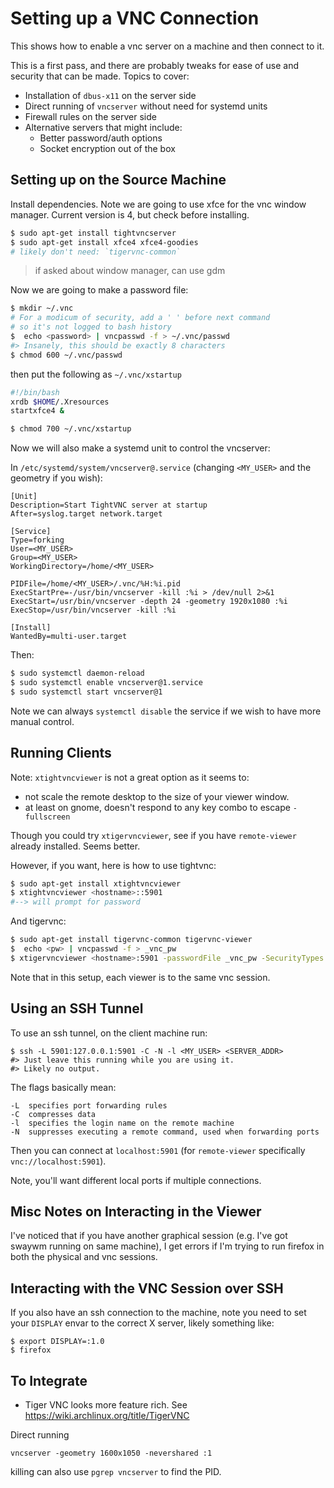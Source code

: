 # Setting up a VNC Connection

This shows how to enable a vnc server on a machine and then connect to it.

This is a first pass, and there are probably tweaks for ease of use and security that can be made. Topics to cover:

* Installation of `dbus-x11` on the server side
* Direct running of `vncserver` without need for systemd units
* Firewall rules on the server side
* Alternative servers that might include:
    * Better password/auth options
    * Socket encryption out of the box

## Setting up on the Source Machine

Install dependencies. Note we are going to use xfce for the vnc window manager. Current version is 4, but check before installing.

```sh
$ sudo apt-get install tightvncserver
$ sudo apt-get install xfce4 xfce4-goodies
# likely don't need: `tigervnc-common`
```

> if asked about window manager, can use gdm

Now we are going to make a password file:

```sh
$ mkdir ~/.vnc
# For a modicum of security, add a ' ' before next command
# so it's not logged to bash history
$  echo <password> | vncpasswd -f > ~/.vnc/passwd
#> Insanely, this should be exactly 8 characters
$ chmod 600 ~/.vnc/passwd
```

then put the following as `~/.vnc/xstartup`

```sh
#!/bin/bash
xrdb $HOME/.Xresources
startxfce4 &
```

```sh
$ chmod 700 ~/.vnc/xstartup
```

Now we will also make a systemd unit to control the vncserver:

In `/etc/systemd/system/vncserver@.service` (changing `<MY_USER>` and the geometry if you wish):

```
[Unit]
Description=Start TightVNC server at startup
After=syslog.target network.target

[Service]
Type=forking
User=<MY_USER>
Group=<MY_USER>
WorkingDirectory=/home/<MY_USER>

PIDFile=/home/<MY_USER>/.vnc/%H:%i.pid
ExecStartPre=-/usr/bin/vncserver -kill :%i > /dev/null 2>&1
ExecStart=/usr/bin/vncserver -depth 24 -geometry 1920x1080 :%i
ExecStop=/usr/bin/vncserver -kill :%i

[Install]
WantedBy=multi-user.target
```

Then:

```sh
$ sudo systemctl daemon-reload
$ sudo systemctl enable vncserver@1.service
$ sudo systemctl start vncserver@1
```

Note we can always `systemctl disable` the service if we wish to have more manual control.

## Running Clients

Note: `xtightvncviewer` is not a great option as it seems to:

* not scale the remote desktop to the size of your viewer window.
* at least on gnome, doesn't respond to any key combo to escape `-fullscreen`

Though you could try `xtigervncviewer`, see if you have `remote-viewer` already installed. Seems better.

However, if you want, here is how to use tightvnc:

```sh
$ sudo apt-get install xtightvncviewer
$ xtightvncviewer <hostname>::5901
#--> will prompt for password
```

And tigervnc:

```sh
$ sudo apt-get install tigervnc-common tigervnc-viewer
$  echo <pw> | vncpasswd -f > _vnc_pw
$ xtigervncviewer <hostname>:5901 -passwordFile _vnc_pw -SecurityTypes VncAuth
```

Note that in this setup, each viewer is to the same vnc session.

## Using an SSH Tunnel

To use an ssh tunnel, on the client machine run:

```
$ ssh -L 5901:127.0.0.1:5901 -C -N -l <MY_USER> <SERVER_ADDR>
#> Just leave this running while you are using it.
#> Likely no output.
```

The flags basically mean:

    -L  specifies port forwarding rules
    -C  compresses data
    -l  specifies the login name on the remote machine
    -N  suppresses executing a remote command, used when forwarding ports

Then you can connect at `localhost:5901` (for `remote-viewer` specifically `vnc://localhost:5901`).

Note, you'll want different local ports if multiple connections.

## Misc Notes on Interacting in the Viewer

I've noticed that if you have another graphical session (e.g. I've got swaywm running on same machine), I get errors if I'm trying to run firefox in both the physical and vnc sessions.


## Interacting with the VNC Session over SSH

If you also have an ssh connection to the machine, note you need
to set your `DISPLAY` envar to the correct X server, likely something
like:

```
$ export DISPLAY=:1.0
$ firefox
```

## To Integrate

* Tiger VNC looks more feature rich. See <https://wiki.archlinux.org/title/TigerVNC>

Direct running

`vncserver -geometry 1600x1050 -nevershared :1`

killing can also use `pgrep vncserver` to find the PID.
